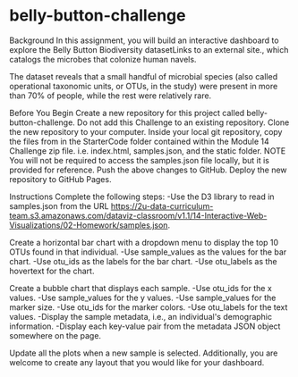 # belly-button-challenge
Background In this assignment, you will build an interactive dashboard to explore the Belly Button Biodiversity datasetLinks to an external site., which catalogs the microbes that colonize human navels.

The dataset reveals that a small handful of microbial species (also called operational taxonomic units, or OTUs, in the study) were present in more than 70% of people, while the rest were relatively rare.

Before You Begin Create a new repository for this project called belly-button-challenge. Do not add this Challenge to an existing repository. Clone the new repository to your computer. Inside your local git repository, copy the files from in the StarterCode folder contained within the Module 14 Challenge zip file. i.e. index.html, samples.json, and the static folder. NOTE You will not be required to access the samples.json file locally, but it is provided for reference. Push the above changes to GitHub. Deploy the new repository to GitHub Pages.

Instructions Complete the following steps: -Use the D3 library to read in samples.json from the URL https://2u-data-curriculum-team.s3.amazonaws.com/dataviz-classroom/v1.1/14-Interactive-Web-Visualizations/02-Homework/samples.json.

Create a horizontal bar chart with a dropdown menu to display the top 10 OTUs found in that individual. -Use sample_values as the values for the bar chart. -Use otu_ids as the labels for the bar chart. -Use otu_labels as the hovertext for the chart.

Create a bubble chart that displays each sample. -Use otu_ids for the x values. -Use sample_values for the y values. -Use sample_values for the marker size. -Use otu_ids for the marker colors. -Use otu_labels for the text values. -Display the sample metadata, i.e., an individual's demographic information. -Display each key-value pair from the metadata JSON object somewhere on the page.

Update all the plots when a new sample is selected. Additionally, you are welcome to create any layout that you would like for your dashboard.

